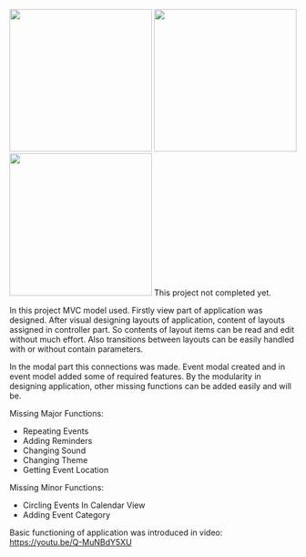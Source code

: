 <img src="https://drive.google.com/uc?export=view&id=1aloe_eHdsXV1rrcOyt2nnFLyC_iAFkxB" data-canonical-src="https://drive.google.com/uc?export=view&id=1aloe_eHdsXV1rrcOyt2nnFLyC_iAFkxB" width="250" />  <img src="https://drive.google.com/uc?export=view&id=1uHeOWj7V7jMGz2paE6EolS6p4iPXI_f6" data-canonical-src="https://drive.google.com/uc?export=view&id=1uHeOWj7V7jMGz2paE6EolS6p4iPXI_f6" width="250" />   <img src="https://drive.google.com/uc?export=view&id=1A2_Uqvv-UmZZgLTMciT8V7DvEx-KkEXJ" data-canonical-src="https://drive.google.com/uc?export=view&id=1A2_Uqvv-UmZZgLTMciT8V7DvEx-KkEXJ" width="250" /> 
This project not completed yet.

In this project MVC model used. Firstly view part of application was designed. After visual designing layouts of application, content of layouts assigned in controller part. So contents of layout items can be read and edit without much effort. Also transitions between layouts can be easily handled with or without contain parameters.

In the modal part this connections was made. Event modal created and in event model added some of required features. By the modularity in designing application, other missing functions can be added easily and will be.

Missing Major Functions:
- Repeating Events
- Adding Reminders
- Changing Sound
- Changing Theme
- Getting Event Location

Missing Minor Functions:
- Circling Events In Calendar View
- Adding Event Category


Basic functioning of application was introduced in video: https://youtu.be/Q-MuNBdY5XU
